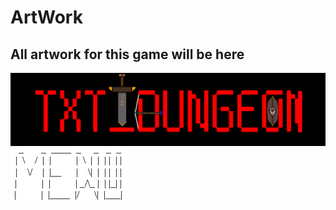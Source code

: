 # ArtWork
## All artwork for this game will be here
![](https://raw.githubusercontent.com/DreamGearStudios/TXT_DUNGEON/a7e89393bca4e104ee505369240799296d38324a/TXT_DUGEON.png)
![](https://raw.githubusercontent.com/DreamGearStudios/TXT_DUNGEON/gh-pages/Screenshot%202021-01-19%20at%204.16.31%20PM.png)
